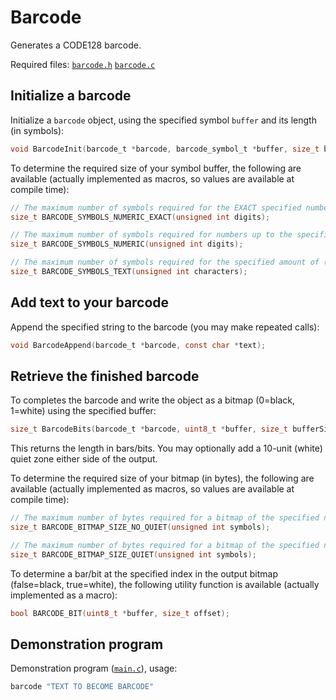 # Barcode

Generates a CODE128 barcode.  

Required files: [`barcode.h`](barcode.h) [`barcode.c`](barcode.c)


## Initialize a barcode

Initialize a `barcode` object, using the specified symbol `buffer` and its length (in symbols):

```c
void BarcodeInit(barcode_t *barcode, barcode_symbol_t *buffer, size_t bufferLength);
```

To determine the required size of your symbol buffer, the following are available (actually implemented as macros, so values are available at compile time):

```c
// The maximum number of symbols required for the EXACT specified number of digits (strictly 0-9), odd numbers are less efficient
size_t BARCODE_SYMBOLS_NUMERIC_EXACT(unsigned int digits);

// The maximum number of symbols required for numbers up to the specified number of digits (strictly 0-9)
size_t BARCODE_SYMBOLS_NUMERIC(unsigned int digits);

// The maximum number of symbols required for the specified amount of (non-control-character) ASCII text
size_t BARCODE_SYMBOLS_TEXT(unsigned int characters);
```

## Add text to your barcode

Append the specified string to the barcode (you may make repeated calls):

```c
void BarcodeAppend(barcode_t *barcode, const char *text);
```

## Retrieve the finished barcode

To completes the barcode and write the object as a bitmap (0=black, 1=white) using the specified buffer:

```c
size_t BarcodeBits(barcode_t *barcode, uint8_t *buffer, size_t bufferSize, bool addQuietZone);
```

This returns the length in bars/bits. You may optionally add a 10-unit (white) quiet zone either side of the output.

To determine the required size of your bitmap (in bytes), the following are available (actually implemented as macros, so values are available at compile time):

```c
// The maximum number of bytes required for a bitmap of the specified number of symbols (without quiet zone)
size_t BARCODE_BITMAP_SIZE_NO_QUIET(unsigned int symbols);

// The maximum number of bytes required for a bitmap of the specified number of symbols (with a quiet zone)
size_t BARCODE_BITMAP_SIZE_QUIET(unsigned int symbols);
```

To determine a bar/bit at the specified index in the output bitmap (false=black, true=white), the following utility function is available (actually implemented as a macro):

```c
bool BARCODE_BIT(uint8_t *buffer, size_t offset);
```

## Demonstration program

Demonstration program ([`main.c`](main.c)), usage:

```bash
barcode "TEXT TO BECOME BARCODE"
```
